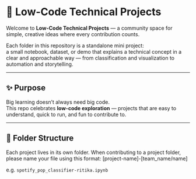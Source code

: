 # 🌱 Low-Code Technical Projects

Welcome to **Low-Code Technical Projects** — a community space for simple, creative ideas where every contribution counts.

Each folder in this repository is a standalone mini project:  
a small notebook, dataset, or demo that explains a technical concept in a clear and approachable way — from classification and visualization to automation and storytelling.

---

## ✨ Purpose

Big learning doesn’t always need big code.  
This repo celebrates **low-code exploration** — projects that are easy to understand, quick to run, and fun to contribute to.

---

## 📂 Folder Structure

Each project lives in its own folder. When contributing to a project folder, please name your file using this format:
[project-name]-[team_name/name]

e.g. `spotify_pop_classifier-ritika.ipynb`


